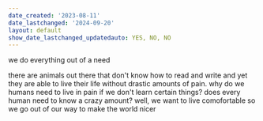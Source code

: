 ```yaml
---
date_created: '2023-08-11'
date_lastchanged: '2024-09-20'
layout: default
show_date_lastchanged_updatedauto: YES, NO, NO
---
```

we do everything out of a need

there are animals out there that don't know how to read and write and yet they are able to live their life without drastic amounts of pain. why do we humans need to live in pain if we don't learn certain things? does every human need to know a crazy amount? well, we want to live comofortable so we go out of our way to make the world nicer 
